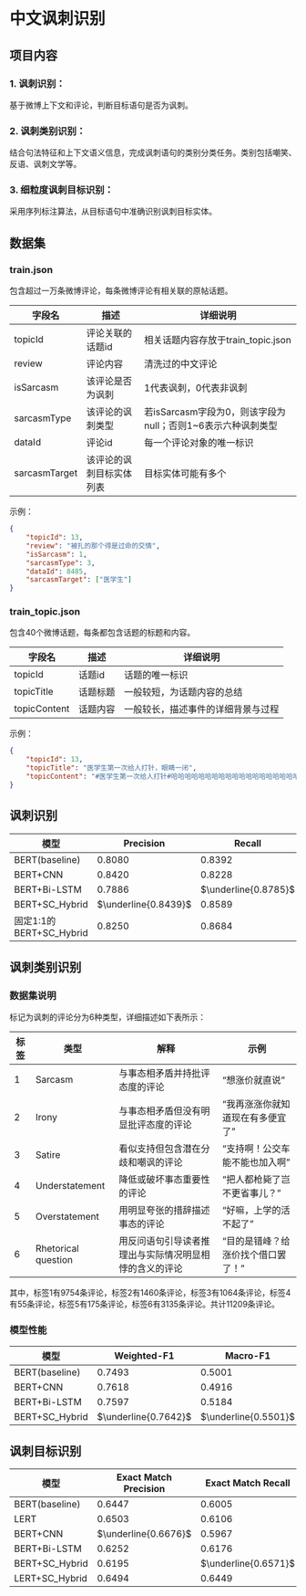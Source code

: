 # 中文讽刺识别

## 项目内容

### 1. 讽刺识别：
基于微博上下文和评论，判断目标语句是否为讽刺。
### 2. 讽刺类别识别：
结合句法特征和上下文语义信息，完成讽刺语句的类别分类任务。类别包括嘲笑、反语、讽刺文学等。
### 3. 细粒度讽刺目标识别：
采用序列标注算法，从目标语句中准确识别讽刺目标实体。

## 数据集

### train.json

包含超过一万条微博评论，每条微博评论有相关联的原帖话题。

| 字段名           | 描述           | 详细说明                                   |
|---------------|--------------|----------------------------------------|
| topicId       | 评论关联的话题id    | 相关话题内容存放于train_topic.json              |
| review        | 评论内容         | 清洗过的中文评论                               |
| isSarcasm     | 该评论是否为讽刺     | 1代表讽刺，0代表非讽刺                           |
| sarcasmType   | 该评论的讽刺类型     | 若isSarcasm字段为0，则该字段为null；否则1~6表示六种讽刺类型 |
| dataId        | 评论id         | 每一个评论对象的唯一标识                           |
| sarcasmTarget | 该评论的讽刺目标实体列表 | 目标实体可能有多个                              |

示例：
```json
{   
    "topicId": 13, 
    "review": "被扎的那个得是过命的交情", 
    "isSarcasm": 1, 
    "sarcasmType": 3, 
    "dataId": 8485, 
    "sarcasmTarget": ["医学生"]
}
```

### train_topic.json

包含40个微博话题，每条都包含话题的标题和内容。

| 字段名          | 描述   | 详细说明              |
|--------------|------|-------------------|
| topicId      | 话题id | 话题的唯一标识           |
| topicTitle   | 话题标题 | 一般较短，为话题内容的总结     |
| topicContent | 话题内容 | 一般较长，描述事件的详细背景与过程 |

示例：
```json
{
    "topicId": 13, 
    "topicTitle": "医学生第一次给人打针，眼睛一闭", 
    "topicContent": "#医学生第一次给人打针#哈哈哈哈哈哈哈哈哈哈哈哈哈哈哈哈哈哈哈哈“眼睛一闭”可还行。"
}
```


## 讽刺识别

| 模型                   | Precision            | Recall               | F1 Score             | AUC                  |
|----------------------|----------------------|----------------------|----------------------|----------------------|
| BERT(baseline)       | 0.8080               | 0.8392               | 0.8233               | 0.7993               |
| BERT+CNN             | 0.8420               | 0.8228               | 0.8323               | 0.8405               |
| BERT+Bi-LSTM         | 0.7886               | $\underline{0.8785}$ | 0.8311               | 0.7997               |
| BERT+SC_Hybrid       | $\underline{0.8439}$ | 0.8589               | $\underline{0.8513}$ | $\underline{0.8576}$ |
| 固定1:1的BERT+SC_Hybrid | 0.8250               | 0.8684               | 0.8461               | 0.8512               |

## 讽刺类别识别

### 数据集说明

标记为讽刺的评论分为6种类型，详细描述如下表所示：

| 标签 | 类型                  | 解释                          | 示例                 |
|----|---------------------|-----------------------------|--------------------|
| 1  | Sarcasm             | 与事态相矛盾并持批评态度的评论             | “想涨价就直说”           |
| 2  | Irony               | 与事态相矛盾但没有明显批评态度的评论          | “我再涨涨你就知道现在有多便宜了”  |
| 3  | Satire              | 看似支持但包含潜在分歧和嘲讽的评论           | “支持啊！公交车能不能也加入啊”   |
| 4  | Understatement      | 降低或破坏事态重要性的评论               | “把人都枪毙了岂不更省事儿？”    |
| 5  | Overstatement       | 用明显夸张的措辞描述事态的评论             | “好嘛，上学的活不起了”       |
| 6  | Rhetorical question | 用反问语句引导读者推理出与实际情况明显相悖的含义的评论 | “目的是错峰？给涨价找个借口罢了！” |

其中，标签1有9754条评论，标签2有1460条评论，标签3有1064条评论，标签4有55条评论，标签5有175条评论，标签6有3135条评论。共计11209条评论。

### 模型性能

| 模型             | Weighted-F1          | Macro-F1             | Micro-F1             |
|----------------|----------------------|----------------------|----------------------|
| BERT(baseline) | 0.7493               | 0.5001               | 0.7783               |
| BERT+CNN       | 0.7618               | 0.4916               | 0.7840               |
| BERT+Bi-LSTM   | 0.7597               | 0.5184               | 0.7827               |
| BERT+SC_Hybrid | $\underline{0.7642}$ | $\underline{0.5501}$ | $\underline{0.7853}$ |


## 讽刺目标识别


| 模型             | Exact Match Precision | Exact Match Recall   | Exact Match F1       | Dice                 |
|----------------|-----------------------|----------------------|----------------------|----------------------|
| BERT(baseline) | 0.6447                | 0.6005               | 0.6218               | 0.6558               |
| LERT           | 0.6503                | 0.6106               | 0.6298               | 0.6664               |
| BERT+CNN       | $\underline{0.6676}$  | 0.5967               | 0.6302               | 0.6613               |
| BERT+Bi-LSTM   | 0.6252                | 0.6176               | 0.6214               | 0.6552               |
| BERT+SC_Hybrid | 0.6195                | $\underline{0.6571}$ | 0.6377               | 0.6717               |
| LERT+SC_Hybrid | 0.6494                | 0.6449               | $\underline{0.6472}$ | $\underline{0.6812}$ |
